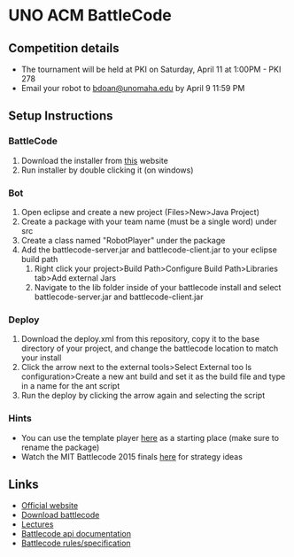 # UNO ACM BattleCode

## Competition details
* The tournament will be held at PKI on Saturday, April 11 at 1:00PM - PKI 278
* Email your robot to [bdoan@unomaha.edu](mailto:bdoan@unomaha.edu) by April 9 11:59 PM

## Setup Instructions
### BattleCode
1. Download the installer from [this](http://www.battlecode.org/contestants/releases/) website
2.  Run installer by double clicking it (on windows)

### Bot
1. Open eclipse and create a new project (Files>New>Java Project)
1. Create a package with your team name (must be a single word) under src
1. Create a class named "RobotPlayer" under the package
1. Add the battlecode-server.jar and battlecode-client.jar to your eclipse build path
    1. Right click your project>Build Path>Configure Build Path>Libraries tab>Add external Jars
    1. Navigate to the lib folder inside of your battlecode install and select battlecode-server.jar and battlecode-client.jar

### Deploy 
1. Download the deploy.xml from this repository, copy it to the base directory of your project, and change the battlecode location to match your install
1. Click the arrow next to the external tools>Select External too ls configuration>Create a new ant build 
 and set it as the build file and type in a name  for the ant script
1. Run the deploy by clicking the arrow again and selecting the script



### Hints
* You can use the template player [here](http://s3.amazonaws.com/battlecode-releases-2015/lectures/TemplateRobotPlayer.java) as a starting place (make sure to rename the package)
* Watch the MIT Battlecode 2015 finals [here](http://video.mit.edu/watch/battlecode-2015-final-tournament-29659/) for strategy ideas

## Links
* [Official website](http://www.battlecode.org)
* [Download battlecode](http://www.battlecode.org/contestants/releases/)
* [Lectures](http://www.battlecode.org/contestants/lectures/)
* [Battlecode api documentation](http://s3.amazonaws.com/battlecode-releases-2015/javadoc/index.html)
* [Battlecode rules/specification](https://github.com/battlecode/battlecode-server/blob/2015-1.2.3/specs.md)